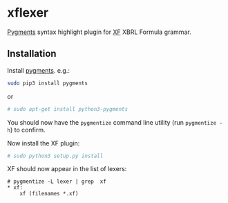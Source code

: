 # xflexer

[Pygments][pygments] syntax highlight plugin for [XF][xf] XBRL Formula grammar.

[pygments]: http://pygments.org/
[xf]: https://specifications.xbrl.org/release-history-formula-1.0-xf-grammar-wgn.html

## Installation

Install [pygments][pygments].  e.g.:

```bash
sudo pip3 install pygments
```

or 

```bash
# sudo apt-get install python3-pygments
```

You should now have the `pygmentize` command line utility (run `pygmentize -h`) to confirm.

Now install the XF plugin:

```bash
# sudo python3 setup.py install
```

XF should now appear in the list of lexers:

```console
# pygmentize -L lexer | grep  xf
* xf:
    xf (filenames *.xf)
```


